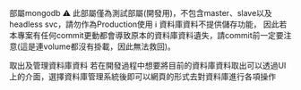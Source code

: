 部屬mongodb
⚠️ 此部屬僅為測試部屬(開發用)，不包含master、slave以及headless svc，請勿作為Production使用
ℹ️ 資料庫資料不提供儲存功能， 因此若本專案有任何commit更動都會導致原本的資料庫資料遺失，請commit前一定要注意(這是連volume都沒有掛載，因此無法救回)。

取出及管理資料庫資料
若在開發過程中想要將目前的資料庫資料取出可以透過UI上的介面，選擇資料庫管理系統後即可以網頁的形式去對資料庫進行各項操作